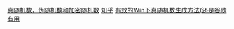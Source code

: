 [真随机数，伪随机数和加密随机数](https://betterprogramming.pub/generating-random-numbers-is-a-lot-harder-than-you-think-b121c3e75d08)
[知乎](https://www.zhihu.com/question/388265148)
[有效的Win下真随机数生成方法(还是谷歌有用](https://www.cnblogs.com/mchmch/p/generate-real-random-number-in-c-plus-plus.html)
